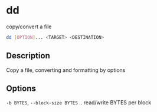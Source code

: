 # dd

copy/convert a file

```sh
dd [OPTION]... <TARGET> <DESTINATION>
```

## Description
Copy a file, converting and formatting by options

## Options
`-b BYTES`, `--block-size BYTES`  ..  read/write BYTES per block